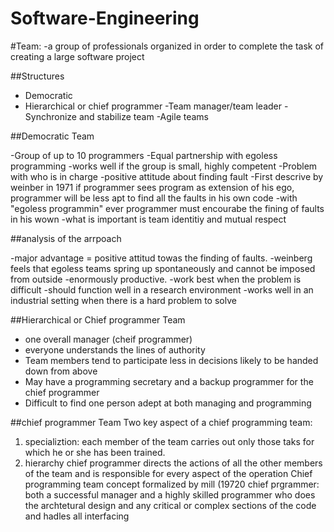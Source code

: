# Software-Engineering

#Team:
-a group of professionals organized in order to complete the task of creating a large software project

##Structures

- Democratic 
- Hierarchical or chief programmer
-Team manager/team leader 
-Synchronize and stabilize team
-Agile teams

##Democratic Team

-Group of up to 10 programmers
-Equal partnership with egoless programming
-works well if the group is small, highly competent
-Problem with who is in charge
-positive attitude about finding fault
-First descrive by weinber in 1971
if programmer sees program as extension of his ego, programmer will be less apt to find all the faults in his own code
-with "egoless programmin" ever programmer must encourabe the fining of faults in his wown
-what is important is team identitiy and mutual respect


##analysis of the arrpoach

-major advantage = positive attitud towas the finding of faults.
-weinberg feels that egoless teams spring up spontaneously and cannot be imposed from outside
-enormously productive.
-work best when the problem is difficult
-should function well in a research environment
-works well in an industrial setting when there is a hard problem to solve


##Hierarchical or Chief programmer Team
- one overall manager (cheif programmer)
- everyone understands the lines of authority
- Team members tend to participate less in decisions likely to be handed down from above
- May have a programming secretary and a backup programmer for the chief programmer 
- Difficult to find one person adept at both managing and programming

##chief programmer Team
Two key aspect of a chief programming team:
1. specializtion: each member of the team carries out only those taks for which he or she has been trained.
2. hierarchy chief programmer directs the actions of all the other members of the team and is responsible for every aspect of the operation
Chief programming team concept formalized by mill (19720
chief prgrammer: both a successful manager and a highly skilled programmer who does the archtetural design and any critical or complex sections of the code and hadles all interfacing
